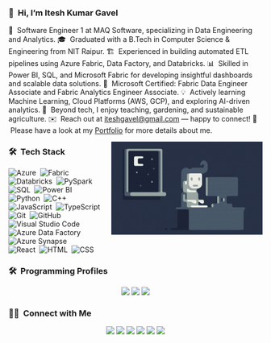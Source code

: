 <!---
iteshgavel/iteshgavel is a ✨ special ✨ repository because its `README.md` (this file) appears on your GitHub profile.
You can click the Preview link to take a look at your changes.
--->

### 👋  Hi, I’m Itesh Kumar Gavel
💼  Software Engineer 1 at MAQ Software, specializing in Data Engineering and Analytics.
🎓  Graduated with a B.Tech in Computer Science & Engineering from NIT Raipur.
🏗️  Experienced in building automated ETL pipelines using Azure Fabric, Data Factory, and Databricks.
📊  Skilled in Power BI, SQL, and Microsoft Fabric for developing insightful dashboards and scalable data solutions.
📌  Microsoft Certified: Fabric Data Engineer Associate and Fabric Analytics Engineer Associate.
💡  Actively learning Machine Learning, Cloud Platforms (AWS, GCP), and exploring AI-driven analytics.
🌱  Beyond tech, I enjoy teaching, gardening, and sustainable agriculture.
✉️  Reach out at iteshgavel@gmail.com — happy to connect!
📄 &nbsp;Please have a look at my [Portfolio](https://iteshgavel.github.io/IteshGavelPortfolio/) for more details about me.

<img alt="Night Coding" src="https://raw.githubusercontent.com/AVS1508/AVS1508/master/assets/Night-Coding.gif" align="right"/>

### 🛠 &nbsp;Tech Stack  
![Azure](https://img.shields.io/badge/-Azure-05122A?style=flat&logo=microsoftazure)&nbsp;
![Fabric](https://img.shields.io/badge/-Microsoft%20Fabric-05122A?style=flat&logo=microsoft)&nbsp;
![Databricks](https://img.shields.io/badge/-Databricks-05122A?style=flat&logo=databricks)&nbsp;
![PySpark](https://img.shields.io/badge/-PySpark-05122A?style=flat&logo=apache-spark)&nbsp;
![SQL](https://img.shields.io/badge/-SQL-05122A?style=flat&logo=postgresql)&nbsp;
![Power BI](https://img.shields.io/badge/-Power%20BI-05122A?style=flat&logo=powerbi)\
![Python](https://img.shields.io/badge/-Python-05122A?style=flat&logo=python)&nbsp;
![C++](https://img.shields.io/badge/-C++-05122A?style=flat&logo=C%2B%2B&logoColor=00599C)&nbsp;
![JavaScript](https://img.shields.io/badge/-JavaScript-05122A?style=flat&logo=javascript)&nbsp;
![TypeScript](https://img.shields.io/badge/-TypeScript-05122A?style=flat&logo=typescript)&nbsp;
![Git](https://img.shields.io/badge/-Git-05122A?style=flat&logo=git)&nbsp;
![GitHub](https://img.shields.io/badge/-GitHub-05122A?style=flat&logo=github)&nbsp;
![Visual Studio Code](https://img.shields.io/badge/-VS%20Code-05122A?style=flat&logo=visual-studio-code)&nbsp;
![Azure Data Factory](https://img.shields.io/badge/-Data%20Factory-05122A?style=flat&logo=microsoft)&nbsp;
![Azure Synapse](https://img.shields.io/badge/-Synapse%20Analytics-05122A?style=flat&logo=azure-devops)\
![React](https://img.shields.io/badge/-React-05122A?style=flat&logo=react)&nbsp;
![HTML](https://img.shields.io/badge/-HTML-05122A?style=flat&logo=HTML5)&nbsp;
![CSS](https://img.shields.io/badge/-CSS-05122A?style=flat&logo=CSS3&logoColor=1572B6)

### 🛠 &nbsp;Programming Profiles
<p align="center">
<a href="https://leetcode.com/iteshgavel/"><img src="https://img.shields.io/badge/-Leetcode-3423A6?style=flat&logo=leetcode&logoColor=white"/></a>
<a href="https://auth.geeksforgeeks.org/user/iteshgavel/profile"><img src="https://img.shields.io/badge/-GeeksforGeeks-0077B5?style=flat&logo=gfg&logoColor=white"/></a>
<a href="https://www.hackerrank.com/iteshgavel"><img src="https://img.shields.io/badge/-Hackerrank-D14836?style=flat&logo=hackerrank&logoColor=white"/></a>

### 🤝🏻 &nbsp;Connect with Me

<p align="center">
<a href="https://iteshgavel.github.io/IteshGavelPortfolio/"><img src="https://img.shields.io/badge/-www.iteshgavel.ga-3423A6?style=flat&logo=Google-Chrome&logoColor=white"/></a>
<a href="https://www.linkedin.com/in/iteshgavel/"><img src="https://img.shields.io/badge/-Itesh%20Kumar%20Gavel-0077B5?style=flat&logo=Linkedin&logoColor=white"/></a>
<a href="mailto:iteshgavel@gmail.com" target="_blank"><img src="https://img.shields.io/badge/-iteshgavel@gmail.com-D14836?style=flat&logo=Gmail&logoColor=white"/></a>
<a href="https://www.instagram.com/iteshgavel/" target="_blank"><img src="https://img.shields.io/badge/-@iteshgavel-E4405F?style=flat&logo=Instagram&logoColor=white"/></a>
<a href="https://www.facebook.com/iteshgavel/" target="_blank"><img src="https://img.shields.io/badge/-@iteshgavel-1877F2?style=flat&logo=Facebook&logoColor=white"/></a>
<a href="https://twitter.com/GavelItesh" target="_blank"><img src="https://img.shields.io/badge/-@GavelItesh-1877F2?style=flat&logo=Twitter&logoColor=white"/></a>
</p>

